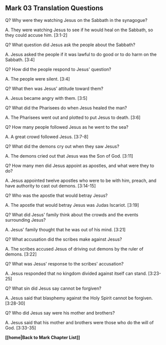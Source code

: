 ## Mark 03 Translation Questions ##

Q? Why were they watching Jesus on the Sabbath in the synagogue?

A. They were watching Jesus to see if he would heal on the Sabbath, so they could accuse him. [3:1-2]

Q? What question did Jesus ask the people about the Sabbath?

A. Jesus asked the people if it was lawful to do good or to do harm on the Sabbath. [3:4]

Q? How did the people respond to Jesus' question?

A. The people were silent. [3:4]

Q? What then was Jesus' attitude toward them?

A. Jesus became angry with them. [3:5]

Q? What did the Pharisees do when Jesus healed the man?

A. The Pharisees went out and plotted to put Jesus to death. [3:6]

Q? How many people followed Jesus as he went to the sea?

A. A great crowd followed Jesus. [3:7-8]

Q? What did the demons cry out when they saw Jesus?

A. The demons cried out that Jesus was the Son of God. [3:11]

Q? How many men did Jesus appoint as apostles, and what were they to do?

A. Jesus appointed twelve apostles who were to be with him, preach, and have authority to cast out demons. [3:14-15]

Q? Who was the apostle that would betray Jesus?

A. The apostle that would betray Jesus was Judas Iscariot. [3:19]

Q? What did Jesus' family think about the crowds and the events surrounding Jesus?

A. Jesus' family thought that he was out of his mind. [3:21]

Q? What accusation did the scribes make against Jesus?

A. The scribes accused Jesus of driving out demons by the ruler of demons. [3:22]

Q? What was Jesus' response to the scribes' accusation?

A. Jesus responded that no kingdom divided against itself can stand. [3:23-25]

Q? What sin did Jesus say cannot be forgiven?

A. Jesus said that blasphemy against the Holy Spirit cannot be forgiven. [3:28-30]

Q? Who did Jesus say were his mother and brothers?

A. Jesus said that his mother and brothers were those who do the will of God. [3:33-35]

__[[home|Back to Mark Chapter List]]__

